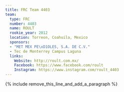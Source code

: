 ```yaml
---
title: FRC Team 4403
team:
  type: FRC
  number: 4403
  name: ROULT
  rookie_year: 2012
  location: Torreon, Coahuila, Mexico
  sponsors:
  - "MET MEX PE\xD1OLES, S.A. DE C.V."
  - Tec de Monterrey Campus Laguna
  links:
    Website: http://roult.com.mx/
    Facebook: https://www.facebook.com/roult
    Instagram: https://www.instagram.com/roult_4403
---
```


{% include remove_this_line_and_add_a_paragraph %}